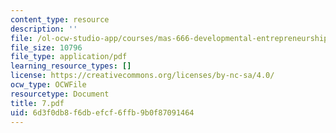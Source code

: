 ```yaml
---
content_type: resource
description: ''
file: /ol-ocw-studio-app/courses/mas-666-developmental-entrepreneurship-fall-2003/6d3f0db8f6dbefcf6ffb9b0f87091464_7.pdf
file_size: 10796
file_type: application/pdf
learning_resource_types: []
license: https://creativecommons.org/licenses/by-nc-sa/4.0/
ocw_type: OCWFile
resourcetype: Document
title: 7.pdf
uid: 6d3f0db8-f6db-efcf-6ffb-9b0f87091464
---
```


